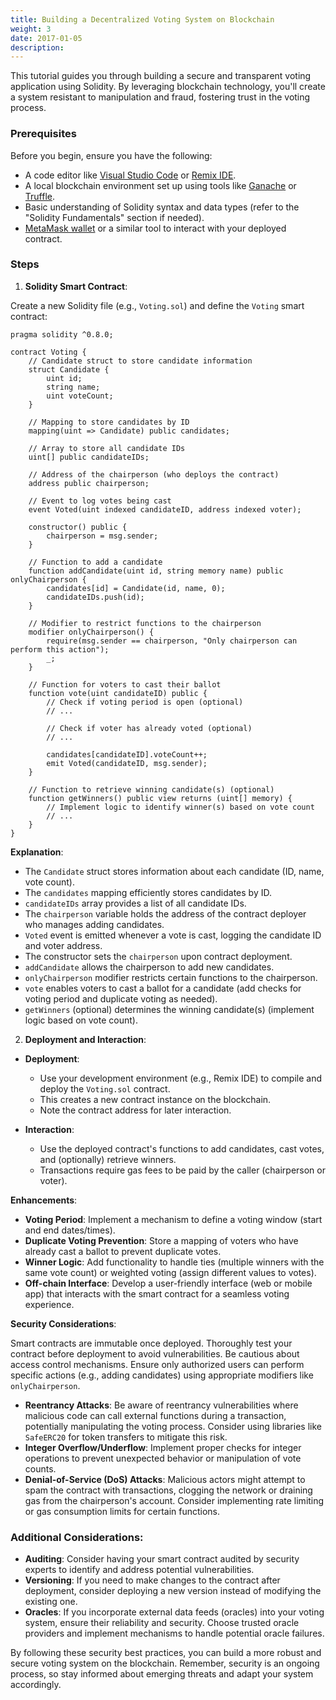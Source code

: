 ```yaml
---
title: Building a Decentralized Voting System on Blockchain
weight: 3
date: 2017-01-05
description: 
---
```


This tutorial guides you through building a secure and transparent voting application using Solidity. By leveraging blockchain technology, you'll create a system resistant to manipulation and fraud, fostering trust in the voting process.


### Prerequisites
Before you begin, ensure you have the following:

* A code editor like [Visual Studio Code](https://code.visualstudio.com/) or [Remix IDE](https://remix.ethereum.org/#lang=en&optimize=false&runs=200&evmVersion=null&version=soljson-v0.8.25+commit.b61c2a91.js).
* A local blockchain environment set up using tools like [Ganache](https://archive.trufflesuite.com/ganache/) or [Truffle](https://archive.trufflesuite.com/).
* Basic understanding of Solidity syntax and data types (refer to the "Solidity Fundamentals" section if needed).
* [MetaMask wallet](https://metamask.io/) or a similar tool to interact with your deployed contract.

### Steps

1. **Solidity Smart Contract**:

Create a new Solidity file (e.g., `Voting.sol`) and define the `Voting` smart contract:

```Solidity
pragma solidity ^0.8.0;

contract Voting {
    // Candidate struct to store candidate information
    struct Candidate {
        uint id;
        string name;
        uint voteCount;
    }

    // Mapping to store candidates by ID
    mapping(uint => Candidate) public candidates;

    // Array to store all candidate IDs
    uint[] public candidateIDs;

    // Address of the chairperson (who deploys the contract)
    address public chairperson;

    // Event to log votes being cast
    event Voted(uint indexed candidateID, address indexed voter);

    constructor() public {
        chairperson = msg.sender;
    }

    // Function to add a candidate
    function addCandidate(uint id, string memory name) public onlyChairperson {
        candidates[id] = Candidate(id, name, 0);
        candidateIDs.push(id);
    }

    // Modifier to restrict functions to the chairperson
    modifier onlyChairperson() {
        require(msg.sender == chairperson, "Only chairperson can perform this action");
        _;
    }

    // Function for voters to cast their ballot
    function vote(uint candidateID) public {
        // Check if voting period is open (optional)
        // ...

        // Check if voter has already voted (optional)
        // ...

        candidates[candidateID].voteCount++;
        emit Voted(candidateID, msg.sender);
    }

    // Function to retrieve winning candidate(s) (optional)
    function getWinners() public view returns (uint[] memory) {
        // Implement logic to identify winner(s) based on vote count
        // ...
    }
}
```

**Explanation**:

* The `Candidate` struct stores information about each candidate (ID, name, vote count).
* The `candidates` mapping efficiently stores candidates by ID.
* `candidateIDs` array provides a list of all candidate IDs.
* The `chairperson` variable holds the address of the contract deployer who manages adding candidates.
* `Voted` event is emitted whenever a vote is cast, logging the candidate ID and voter address.
* The constructor sets the `chairperson` upon contract deployment.
* `addCandidate` allows the chairperson to add new candidates.
* `onlyChairperson` modifier restricts certain functions to the chairperson.
* `vote` enables voters to cast a ballot for a candidate (add checks for voting period and duplicate voting as needed).
* `getWinners` (optional) determines the winning candidate(s) (implement logic based on vote count).


2. **Deployment and Interaction**:

* **Deployment**:

  * Use your development environment (e.g., Remix IDE) to compile and deploy the `Voting.sol` contract.
  * This creates a new contract instance on the blockchain.
  * Note the contract address for later interaction.

* **Interaction**:

  * Use the deployed contract's functions to add candidates, cast votes, and (optionally) retrieve winners.
  * Transactions require gas fees to be paid by the caller (chairperson or voter).


**Enhancements**:

* **Voting Period**: Implement a mechanism to define a voting window (start and end dates/times).
* **Duplicate Voting Prevention**: Store a mapping of voters who have already cast a ballot to prevent duplicate votes.
* **Winner Logic**: Add functionality to handle ties (multiple winners with the same vote count) or weighted voting (assign different values to votes).
* **Off-chain Interface**: Develop a user-friendly interface (web or mobile app) that interacts with the smart contract for a seamless voting experience.

**Security Considerations**:

Smart contracts are immutable once deployed. Thoroughly test your contract before deployment to avoid vulnerabilities.
Be cautious about access control mechanisms. Ensure only authorized users can perform specific actions (e.g., adding candidates) using appropriate modifiers like `onlyChairperson`.

* **Reentrancy Attacks**: Be aware of reentrancy vulnerabilities where malicious code can call external functions during a transaction, potentially manipulating the voting process. Consider using libraries like `SafeERC20` for token transfers to mitigate this risk.
* **Integer Overflow/Underflow**: Implement proper checks for integer operations to prevent unexpected behavior or manipulation of vote counts.
* **Denial-of-Service (DoS) Attacks**: Malicious actors might attempt to spam the contract with transactions, clogging the network or draining gas from the chairperson's account. Consider implementing rate limiting or gas consumption limits for certain functions.


### Additional Considerations:

* **Auditing**: Consider having your smart contract audited by security experts to identify and address potential vulnerabilities.
* **Versioning**: If you need to make changes to the contract after deployment, consider deploying a new version instead of modifying the existing one.
* **Oracles**: If you incorporate external data feeds (oracles) into your voting system, ensure their reliability and security. Choose trusted oracle providers and implement mechanisms to handle potential oracle failures.


By following these security best practices, you can build a more robust and secure voting system on the blockchain. Remember, security is an ongoing process, so stay informed about emerging threats and adapt your system accordingly.